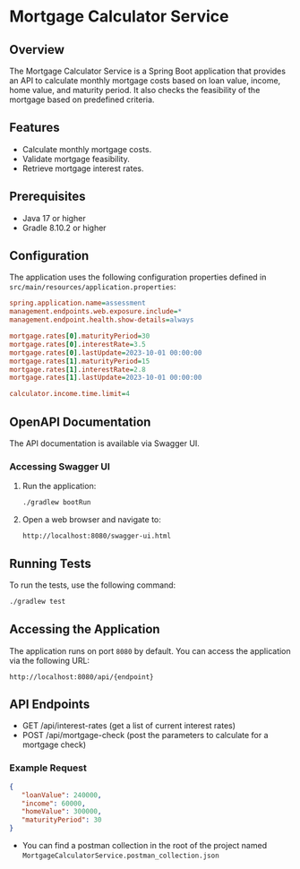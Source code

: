 # Mortgage Calculator Service

## Overview

The Mortgage Calculator Service is a Spring Boot application that provides an API to calculate monthly mortgage costs based on loan value, income, home value, and maturity period. It also checks the feasibility of the mortgage based on predefined criteria.

## Features

- Calculate monthly mortgage costs.
- Validate mortgage feasibility.
- Retrieve mortgage interest rates.

## Prerequisites

- Java 17 or higher
- Gradle 8.10.2 or higher

## Configuration

The application uses the following configuration properties defined in `src/main/resources/application.properties`:

```ini
spring.application.name=assessment
management.endpoints.web.exposure.include=*
management.endpoint.health.show-details=always

mortgage.rates[0].maturityPeriod=30
mortgage.rates[0].interestRate=3.5
mortgage.rates[0].lastUpdate=2023-10-01 00:00:00
mortgage.rates[1].maturityPeriod=15
mortgage.rates[1].interestRate=2.8
mortgage.rates[1].lastUpdate=2023-10-01 00:00:00

calculator.income.time.limit=4
```

## OpenAPI Documentation
The API documentation is available via Swagger UI.

### Accessing Swagger UI
1. Run the application:
    ```sh
    ./gradlew bootRun
    ```
2. Open a web browser and navigate to:
    ```
    http://localhost:8080/swagger-ui.html
    ```

## Running Tests
To run the tests, use the following command:
```sh
./gradlew test
```

## Accessing the Application
The application runs on port `8080` by default. You can access the application via the following URL:
```
http://localhost:8080/api/{endpoint}
```

## API Endpoints
* GET /api/interest-rates (get a list of current interest rates)
* POST /api/mortgage-check (post the parameters to calculate for a mortgage check)

### Example Request
```json
{
   "loanValue": 240000,
   "income": 60000,
   "homeValue": 300000,
   "maturityPeriod": 30
}
```
* You can find a postman collection in the root of the project named `MortgageCalculatorService.postman_collection.json`